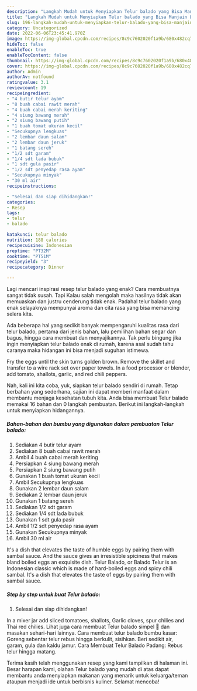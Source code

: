 ```yaml
---
description: "Langkah Mudah untuk Menyiapkan Telur balado yang Bisa Manjain Lidah, Buat Buka Puasa Sempurna"
title: "Langkah Mudah untuk Menyiapkan Telur balado yang Bisa Manjain Lidah, Buat Buka Puasa Sempurna"
slug: 196-langkah-mudah-untuk-menyiapkan-telur-balado-yang-bisa-manjain-lidah-buat-buka-puasa-sempurna
category: Uncategorized
date: 2022-06-06T23:45:41.970Z
image: https://img-global.cpcdn.com/recipes/8c9c7602020f1a9b/680x482cq70/telur-balado-foto-resep-utama.jpg
hideToc: false
enableToc: true
enableTocContent: false
thumbnail: https://img-global.cpcdn.com/recipes/8c9c7602020f1a9b/680x482cq70/telur-balado-foto-resep-utama.jpg
cover: https://img-global.cpcdn.com/recipes/8c9c7602020f1a9b/680x482cq70/telur-balado-foto-resep-utama.jpg
author: Admin
authorAv: notfound
ratingvalue: 3.1
reviewcount: 19
recipeingredient:
- "4 butir telur ayam"
- "8 buah cabai rawit merah"
- "4 buah cabai merah keriting"
- "4 siung bawang merah"
- "2 siung bawang putih"
- "1 buah tomat ukuran kecil"
- "Secukupnya lengkuas"
- "2 lembar daun salam"
- "2 lembar daun jeruk"
- "1 batang sereh"
- "1/2 sdt garam"
- "1/4 sdt lada bubuk"
- "1 sdt gula pasir"
- "1/2 sdt penyedap rasa ayam"
- "Secukupnya minyak"
- "30 ml air"
recipeinstructions:

- "Selesai dan siap dihidangkan!"
categories:
- Resep
tags:
- telur
- balado

katakunci: telur balado 
nutrition: 188 calories
recipecuisine: Indonesian
preptime: "PT32M"
cooktime: "PT51M"
recipeyield: "3"
recipecategory: Dinner

---
```



Lagi mencari inspirasi resep telur balado yang enak? Cara membuatnya sangat tidak susah. Tapi Kalau salah mengolah maka hasilnya tidak akan memuaskan dan justru cenderung tidak enak. Padahal telur balado yang enak selayaknya mempunyai aroma dan cita rasa yang bisa memancing selera kita.


Ada beberapa hal yang sedikit banyak mempengaruhi kualitas rasa dari telur balado, pertama dari jenis bahan, lalu pemilihan bahan segar dan bagus, hingga cara membuat dan menyajikannya. Tak perlu bingung jika ingin menyiapkan telur balado enak di rumah, karena asal sudah tahu caranya maka hidangan ini bisa menjadi suguhan istimewa.

Fry the eggs until the skin turns golden brown. Remove the skillet and transfer to a wire rack set over paper towels. In a food processor or blender, add tomato, shallots, garlic, and red chili peppers.


Nah, kali ini kita coba, yuk, siapkan telur balado sendiri di rumah. Tetap berbahan yang sederhana, sajian ini dapat memberi manfaat dalam membantu menjaga kesehatan tubuh kita. Anda bisa membuat Telur balado memakai 16 bahan dan 0 langkah pembuatan. Berikut ini langkah-langkah untuk menyiapkan hidangannya.

<!--inarticleads1-->

##### Bahan-bahan dan bumbu yang digunakan dalam pembuatan Telur balado:

1. Sediakan 4 butir telur ayam
1. Sediakan 8 buah cabai rawit merah
1. Ambil 4 buah cabai merah keriting
1. Persiapkan 4 siung bawang merah
1. Persiapkan 2 siung bawang putih
1. Gunakan 1 buah tomat ukuran kecil
1. Ambil Secukupnya lengkuas
1. Gunakan 2 lembar daun salam
1. Sediakan 2 lembar daun jeruk
1. Gunakan 1 batang sereh
1. Sediakan 1/2 sdt garam
1. Sediakan 1/4 sdt lada bubuk
1. Gunakan 1 sdt gula pasir
1. Ambil 1/2 sdt penyedap rasa ayam
1. Gunakan Secukupnya minyak
1. Ambil 30 ml air


It&#39;s a dish that elevates the taste of humble eggs by pairing them with sambal sauce. And the sauce gives an irresistible spiciness that makes bland boiled eggs an exquisite dish. Telur Balado, or Balado Telur is an Indonesian classic which is made of hard-boiled eggs and spicy chili sambal. It&#39;s a dish that elevates the taste of eggs by pairing them with sambal sauce. 

<!--inarticleads2-->

##### Step by step untuk buat Telur balado:


1. Selesai dan siap dihidangkan!

In a mixer jar add sliced tomatoes, shallots, Garlic cloves, spur chilies and Thai red chilies. Lihat juga cara membuat Telur balado simpel 🤤 dan masakan sehari-hari lainnya. Cara membuat telur balado bumbu kasar: Goreng sebentar telur rebus hingga berkulit, sisihkan. Beri sedikit air, garam, gula dan kaldu jamur. Cara Membuat Telur Balado Padang: Rebus telur hingga matang. 

Terima kasih telah menggunakan resep yang kami tampilkan di halaman ini. Besar harapan kami, olahan Telur balado yang mudah di atas dapat membantu anda menyiapkan makanan yang menarik untuk keluarga/teman ataupun menjadi ide untuk berbisnis kuliner. Selamat mencoba!
